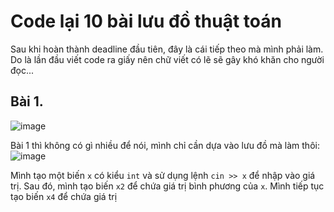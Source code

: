 # Code lại 10 bài lưu đồ thuật toán
Sau khi hoàn thành deadline đầu tiên, đây là cái tiếp theo mà mình phải làm. Do là lần đầu viết code ra giấy nên chữ viết có lẽ sẽ gây khó khăn cho người đọc...
## Bài 1.
![image](https://user-images.githubusercontent.com/53972592/140066735-be15fe76-2846-48a8-bf86-5b8c6437697c.png)

Bài 1 thì không có gì nhiều để nói, mình chỉ cần dựa vào lưu đồ mà làm thôi:
![image](https://user-images.githubusercontent.com/53972592/140067194-fc89171a-d49f-4ce8-b965-11dd8911a60e.png)

Mình tạo một biến `x` có kiểu `int` và sử dụng lệnh `cin >> x` để nhập vào giá trị. Sau đó, mình tạo biến `x2` để chứa giá trị bình phương của `x`. Mình tiếp tục tạo biến `x4` để chứa giá trị 
